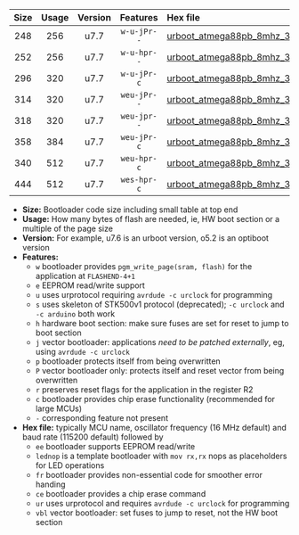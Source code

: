 |Size|Usage|Version|Features|Hex file|
|:-:|:-:|:-:|:-:|:--|
|248|256|u7.7|`w-u-jPr--`|[urboot_atmega88pb_8mhz_38400bps_lednop_ur_vbl.hex](https://raw.githubusercontent.com/stefanrueger/urboot.hex/main/mcus/atmega88pb/fcpu_8mhz/38400_bps/urboot_atmega88pb_8mhz_38400bps_lednop_ur_vbl.hex)|
|252|256|u7.7|`w-u-hpr--`|[urboot_atmega88pb_8mhz_38400bps_lednop_fr_ur.hex](https://raw.githubusercontent.com/stefanrueger/urboot.hex/main/mcus/atmega88pb/fcpu_8mhz/38400_bps/urboot_atmega88pb_8mhz_38400bps_lednop_fr_ur.hex)|
|296|320|u7.7|`w-u-jPr-c`|[urboot_atmega88pb_8mhz_38400bps_lednop_fr_ce_ur_vbl.hex](https://raw.githubusercontent.com/stefanrueger/urboot.hex/main/mcus/atmega88pb/fcpu_8mhz/38400_bps/urboot_atmega88pb_8mhz_38400bps_lednop_fr_ce_ur_vbl.hex)|
|314|320|u7.7|`weu-jPr--`|[urboot_atmega88pb_8mhz_38400bps_ee_lednop_ur_vbl.hex](https://raw.githubusercontent.com/stefanrueger/urboot.hex/main/mcus/atmega88pb/fcpu_8mhz/38400_bps/urboot_atmega88pb_8mhz_38400bps_ee_lednop_ur_vbl.hex)|
|318|320|u7.7|`weu-jpr--`|[urboot_atmega88pb_8mhz_38400bps_ee_lednop_fr_ur_vbl.hex](https://raw.githubusercontent.com/stefanrueger/urboot.hex/main/mcus/atmega88pb/fcpu_8mhz/38400_bps/urboot_atmega88pb_8mhz_38400bps_ee_lednop_fr_ur_vbl.hex)|
|358|384|u7.7|`weu-jPr-c`|[urboot_atmega88pb_8mhz_38400bps_ee_lednop_fr_ce_ur_vbl.hex](https://raw.githubusercontent.com/stefanrueger/urboot.hex/main/mcus/atmega88pb/fcpu_8mhz/38400_bps/urboot_atmega88pb_8mhz_38400bps_ee_lednop_fr_ce_ur_vbl.hex)|
|340|512|u7.7|`weu-hpr-c`|[urboot_atmega88pb_8mhz_38400bps_ee_lednop_fr_ce_ur.hex](https://raw.githubusercontent.com/stefanrueger/urboot.hex/main/mcus/atmega88pb/fcpu_8mhz/38400_bps/urboot_atmega88pb_8mhz_38400bps_ee_lednop_fr_ce_ur.hex)|
|444|512|u7.7|`wes-hpr-c`|[urboot_atmega88pb_8mhz_38400bps_ee_lednop_fr_ce.hex](https://raw.githubusercontent.com/stefanrueger/urboot.hex/main/mcus/atmega88pb/fcpu_8mhz/38400_bps/urboot_atmega88pb_8mhz_38400bps_ee_lednop_fr_ce.hex)|

- **Size:** Bootloader code size including small table at top end
- **Usage:** How many bytes of flash are needed, ie, HW boot section or a multiple of the page size
- **Version:** For example, u7.6 is an urboot version, o5.2 is an optiboot version
- **Features:**
  + `w` bootloader provides `pgm_write_page(sram, flash)` for the application at `FLASHEND-4+1`
  + `e` EEPROM read/write support
  + `u` uses urprotocol requiring `avrdude -c urclock` for programming
  + `s` uses skeleton of STK500v1 protocol (deprecated); `-c urclock` and `-c arduino` both work
  + `h` hardware boot section: make sure fuses are set for reset to jump to boot section
  + `j` vector bootloader: applications *need to be patched externally*, eg, using `avrdude -c urclock`
  + `p` bootloader protects itself from being overwritten
  + `P` vector bootloader only: protects itself and reset vector from being overwritten
  + `r` preserves reset flags for the application in the register R2
  + `c` bootloader provides chip erase functionality (recommended for large MCUs)
  + `-` corresponding feature not present
- **Hex file:** typically MCU name, oscillator frequency (16 MHz default) and baud rate (115200 default) followed by
  + `ee` bootloader supports EEPROM read/write
  + `lednop` is a template bootloader with `mov rx,rx` nops as placeholders for LED operations
  + `fr` bootloader provides non-essential code for smoother error handing
  + `ce` bootloader provides a chip erase command
  + `ur` uses urprotocol and requires `avrdude -c urclock` for programming
  + `vbl` vector bootloader: set fuses to jump to reset, not the HW boot section
